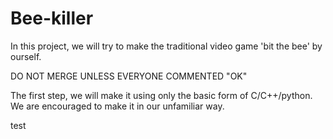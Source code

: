 # Bee-killer
In this project, we will try to make the traditional video game 'bit the bee' by ourself.

DO NOT MERGE UNLESS EVERYONE COMMENTED "OK"

The first step, we will make it using only the basic form of C/C++/python.
We are encouraged to make it in our unfamiliar way.

test
